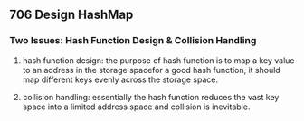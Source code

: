 ## 706 Design HashMap
### Two Issues: Hash Function Design & Collision Handling
1) hash function design: the purpose of hash function is to map a key value to an address in the storage spacefor a good hash function, it should map different keys evenly across the storage space.

2) collision handling: essentially the hash function reduces the vast key space into a limited address space and collision is inevitable.
